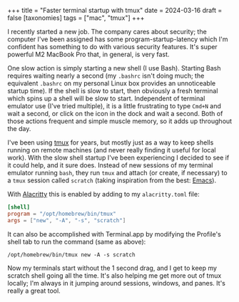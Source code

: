 +++
title = "Faster terminal startup with tmux"
date = 2024-03-16
draft = false
[taxonomies]
tags = ["mac", "tmux"]
+++

I recently started a new job. The company cares about security; the
computer I've been assigned has some program-startup-latency which I'm
confident has something to do with various security features. It's
super powerful M2 MacBook Pro that, in general, is very fast.

One slow action is simply starting a new shell (I use Bash). Starting
Bash requires waiting nearly a second (my `.bashrc` isn't doing much;
the equivalent `.bashrc` on my personal Linux box provides an
unnoticeable startup time). If the shell is slow to start, then
obviously a fresh terminal which spins up a shell will be slow to
start. Independent of terminal emulator use (I've tried multiple), it
is a little frustrating to type `Cmd+N` and wait a second, or click on
the icon in the dock and wait a second. Both of those actions frequent
and simple muscle memory, so it adds up throughout the day.

I've been using [tmux](https://github.com/tmux/tmux/wiki) for years,
but mostly just as a way to keep shells running on remote machines
(and never really finding it useful for local work). With the slow
shell startup I've been experiencing I decided to see if it could
help, and it sure does. Instead of new sessions of my terminal
emulator running `bash`, they run `tmux` and attach (or create, if
necessary) to a `tmux` session called `scratch` (taking inspiration
from the best:
[Emacs](https://www.gnu.org/software/emacs/manual/html_node/emacs/Lisp-Interaction.html)).

With [Alacritty](https://alacritty.org/) this is enabled by adding to
my `alacritty.toml` file:

```toml
[shell]
program = "/opt/homebrew/bin/tmux"
args = ["new", "-A", "-s", "scratch"]
```

It can also be accomplished with Terminal.app by modifying the
Profile's shell tab to run the command (same as above):

```
/opt/homebrew/bin/tmux new -A -s scratch
```

Now my terminals start without the 1 second drag, and I get to keep my
scratch shell going all the time. It's also helping me get more out of
tmux locally; I'm always in it jumping around sessions, windows, and
panes. It's really a great tool.
